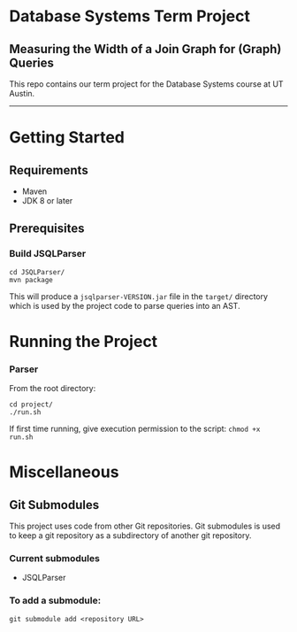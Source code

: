 
# Database Systems Term Project
## Measuring the Width of a Join Graph for (Graph) Queries 

This repo contains our term project for the Database Systems course at UT Austin.

---

# Getting Started

## Requirements
- Maven
- JDK 8 or later

## Prerequisites
### **Build JSQLParser**
```
cd JSQLParser/
mvn package
````

This will produce a `jsqlparser-VERSION.jar` file in the `target/` directory which is used by the project code to parse queries into an AST.

# Running the Project
### **Parser**
From the root directory:
```
cd project/
./run.sh
```

If first time running, give execution permission to the script:
`chmod +x run.sh`

# Miscellaneous
## Git Submodules
This project uses code from other Git repositories. Git submodules is used to keep a git repository as a subdirectory of another git repository. 

### Current submodules
- JSQLParser

### To add a submodule:
```
git submodule add <repository URL>
```
